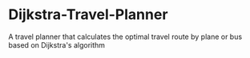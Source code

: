 Dijkstra-Travel-Planner
=======================

A travel planner that calculates the optimal travel route by plane or bus based on Dijkstra's algorithm

